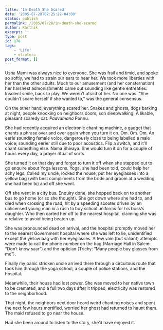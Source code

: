 ```yaml
---
title: 'In Death She Scared'
date: '2005-07-28T07:25:22-04:00'
status: publish
permalink: /2005/07/28/in-death-she-scared
author: Karthik
excerpt: ''
type: post
id: 176
tags:
    - 'Life'
    - etcetera
post_format: []
---
```

Usha Mami was always nice to everyone. She was frail and timid, and spoke so softly, we had to strain our ears to hear her. We took more liberties with her than the other adults. Much to our amusement (and her consternation) her harshest admonishments came out sounding like gentle entreaties. Insolent smile, back to play. We weren’t afraid of her. No one was. “She couldn’t scare herself if she wanted to,” was the general consensus.

On the other hand, everything scared her. Snakes and ghosts, dogs barking at night, people knocking on neighbors doors, son sleepwalking. A likable, pleasant scaredy cat. *Paavamana* Ponnu.

She had recently acquired an electronic chanting machine, a gadget that chants a phrase over and over again when you turn it on. Om. Om. Om. An eerie sounding female voice, dangerously close to being labelled a male voice; sounding eerier still due to poor acoustics. Flip a switch, and it’ll chant something else. Nama Shivaya. She would turn it on for a couple of hours every day, a prayer ritual of sorts.

She turned it on that day and forgot to turn it off when she stepped out to go enquire about Yoga lessons. Yoga, she had been told, could help her achy legs. Called my uncle, locked the house, put her eyeglasses into a yellow bag (with best compliments from the bride and groom at a wedding she had been to) and off she went.

Off she went in a city bus. Enquiry done, she hopped back on to another bus to go home (or so she thought). She got down where she had to, and died when crossing the road, hit by a speeding scooter driven by an unlicensed young man in a rush to buy school uniforms for his boss’s daughter. Who then carted her off to the nearest hospital, claiming she was a relative to avoid being beaten up.

She was pronounced dead on arrival, and the hospital promptly moved her to the nearest Government hospital where she was left to lie, unidentified except the yellow bag with her eyeglasses. A few vain (but valiant) attempts were made to call the phone number on the bag (Marriage Hall in Salem: “Don’t know saar”) and the optician (Trichy: “Many people buy glasses from me”).

Finally my panic stricken uncle arrived there through a circuitous route that took him through the yoga school, a couple of police stations, and the hospital.

Meanwhile, their house had lost power. She was moved to her native town to be cremated, and a full two days after it tripped, electricity was restored to the neighborhood.

That night, the neighbors next door heard weird chanting noises and spent the next few hours mortified, worried her ghost had returned to haunt them. The maid refused to go near the house.

Had she been around to listen to the story, she’d have enjoyed it.